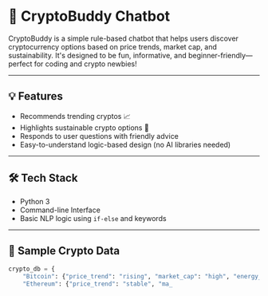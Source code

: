 # 🤖 CryptoBuddy Chatbot

CryptoBuddy is a simple rule-based chatbot that helps users discover cryptocurrency options based on price trends, market cap, and sustainability. It's designed to be fun, informative, and beginner-friendly—perfect for coding and crypto newbies!

---

## 💡 Features

- Recommends trending cryptos 📈
- Highlights sustainable crypto options 🌱
- Responds to user questions with friendly advice
- Easy-to-understand logic-based design (no AI libraries needed)

---

## 🛠️ Tech Stack

- Python 3
- Command-line Interface
- Basic NLP logic using `if-else` and keywords

---

## 🧠 Sample Crypto Data

```python
crypto_db = {
    "Bitcoin": {"price_trend": "rising", "market_cap": "high", "energy_use": "high", "sustainability_score": 3/10},
    "Ethereum": {"price_trend": "stable", "ma_
